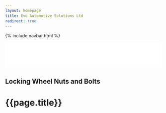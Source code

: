 ```yaml
---
layout: homepage
title: Evo Automotive Solutions Ltd
redirect: true
---
```

{% include navbar.html %}

<section class="full-screen full-width">
  <div class="header-logo is-centered fadeout">
    <a href="/products/"><img class="is-centered" src="/assets/evo_logo_sm.png"  alt="Evo Automotive Solutions Ltd logo"></a><br>
    <h2 class="title is-5 has-text-centered has-text-white pt-6">Locking Wheel Nuts and Bolts</h2>
  </div>
</section>

<h1 class="is-sr-only">{{page.title}}</h1>

